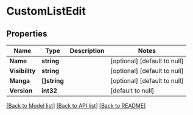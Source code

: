 # CustomListEdit

## Properties

Name | Type | Description | Notes
------------ | ------------- | ------------- | -------------
**Name** | **string** |  | [optional] [default to null]
**Visibility** | **string** |  | [optional] [default to null]
**Manga** | **[]string** |  | [optional] [default to null]
**Version** | **int32** |  | [default to null]

[[Back to Model list]](../README.md#documentation-for-models) [[Back to API list]](../README.md#documentation-for-api-endpoints) [[Back to README]](../README.md)

